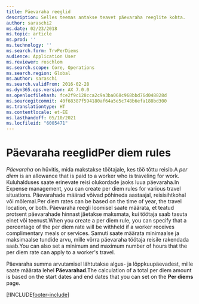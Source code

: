 ```yaml
---
title: Päevaraha reeglid
description: Selles teemas antakse teavet päevaraha reeglite kohta.
author: saraschi2
ms.date: 02/23/2018
ms.topic: article
ms.prod: ''
ms.technology: ''
ms.search.form: TrvPerDiems
audience: Application User
ms.reviewer: roschlom
ms.search.scope: Core, Operations
ms.search.region: Global
ms.author: saraschi
ms.search.validFrom: 2016-02-28
ms.dyn365.ops.version: AX 7.0.0
ms.openlocfilehash: fce2f9c128cca2c9a3ba068c968bbd76d048828d
ms.sourcegitcommit: 40f68387f594180af64a5e5c748b6efa188bd300
ms.translationtype: HT
ms.contentlocale: et-EE
ms.lasthandoff: 05/10/2021
ms.locfileid: "6005471"
---
```

# <a name="per-diem-rules"></a><span data-ttu-id="11d4f-103">Päevaraha reeglid</span><span class="sxs-lookup"><span data-stu-id="11d4f-103">Per diem rules</span></span>

<span data-ttu-id="11d4f-104">*Päevaraha* on hüvitis, mida makstakse töötajale, kes töö tõttu reisib.</span><span class="sxs-lookup"><span data-stu-id="11d4f-104">A *per diem* is an allowance that is paid to a worker who is traveling for work.</span></span> <span data-ttu-id="11d4f-105">Kuluhalduses saate erinevate reisi olukordade jaoks luua päevaraha.</span><span class="sxs-lookup"><span data-stu-id="11d4f-105">In Expense management, you can create per diem rules for various travel situations.</span></span> <span data-ttu-id="11d4f-106">Päevarahade määrad võivad põhineda aastaajal, reisisihtkohal või mõlemal.</span><span class="sxs-lookup"><span data-stu-id="11d4f-106">Per diem rates can be based on the time of year, the travel location, or both.</span></span> <span data-ttu-id="11d4f-107">Päevaraha reegli loomisel saate määrata, et teatud protsent päevarahade hinnast jäetakse maksmata, kui töötaja saab tasuta einet või teenust.</span><span class="sxs-lookup"><span data-stu-id="11d4f-107">When you create a per diem rule, you can specify that a percentage of the per diem rate will be withheld if a worker receives complimentary meals or services.</span></span> <span data-ttu-id="11d4f-108">Samuti saate määrata minimaalse ja maksimaalse tundide arvu, mille võrra päevaraha töötaja reisile rakendada saab.</span><span class="sxs-lookup"><span data-stu-id="11d4f-108">You can also set a minimum and maximum number of hours that the per diem rate can apply to a worker's travel.</span></span>

<span data-ttu-id="11d4f-109">Päevaraha summa arvutamisel lähtutakse algus- ja lõppkuupäevadest, mille saate määrata lehel **Päevarahad**.</span><span class="sxs-lookup"><span data-stu-id="11d4f-109">The calculation of a total per diem amount is based on the start dates and end dates that you can set on the **Per diems** page.</span></span>


[!INCLUDE[footer-include](../includes/footer-banner.md)]